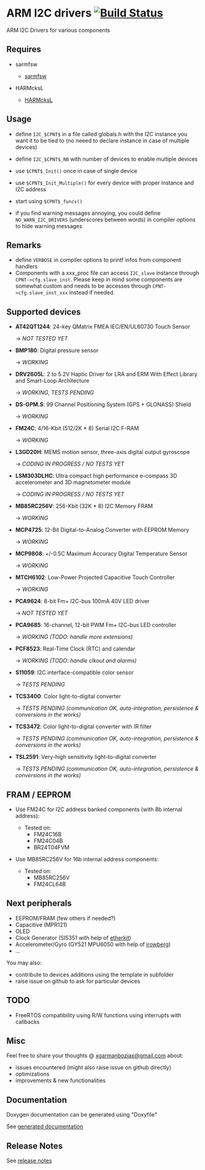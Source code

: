 # ARM I2C drivers [![Build Status](https://travis-ci.org/SMFSW/arm_i2c_drivers.svg?branch=master)](https://travis-ci.org/SMFSW/arm_i2c_drivers)

ARM I2C Drivers for various components

## Requires

- sarmfsw
  - [sarmfsw](https://github.com/SMFSW/sarmfsw)

- HARMcksL
  - [HARMcksL](https://github.com/SMFSW/HARMcksL)

## Usage

- define `I2C_$CPNT$` in a file called globals.h with the I2C instance you want it to be tied to (no neeed to declare instance in case of multiple devices)
- define `I2C_$CPNT$_NB` with number of devices to enable multiple devices
- use `$CPNT$_Init()` once in case of single device
- use `$CPNT$_Init_Multiple()` for every device with proper instance and I2C address
- start using `$CPNT$_funcs()`

- if you find warning messages annoying, you could define `NO_WARN_I2C_DRIVERS` (underscores between words) in compiler options to hide warning messages

## Remarks

- define `VERBOSE` in compiler options to printf infos from component handlers
- Components with a xxx_proc file can access `I2C_slave` instance through `CPNT->cfg.slave_inst`.
Please keep in mind some components are somewhat custom and needs to be accesses through `CPNT->cfg.slave_inst_xxx` instead if needed.

## Supported devices

- **AT42QT1244**: 24-key QMatrix FMEA IEC/EN/UL60730 Touch Sensor

  -> _NOT TESTED YET_

- **BMP180**: Digital pressure sensor

  -> _WORKING_

- **DRV2605L**: 2 to 5.2V Haptic Driver for LRA and ERM With Effect Library and Smart-Loop Architecture

  -> _WORKING, TESTS PENDING_

- **DS-GPM.S**: 99 Channel Positioning System (GPS + GLONASS) Shield

  -> _WORKING_

- **FM24C**: 4/16-Kbit (512/2K * 8) Serial I2C F-RAM

  -> _WORKING_

- **L3GD20H**: MEMS motion sensor, three-axis digital output gyroscope

  -> _CODING IN PROGRESS / NO TESTS YET_

- **LSM303DLHC**: Ultra compact high performance e-compass 3D accelerometer and 3D magnetometer module

  -> _CODING IN PROGRESS / NO TESTS YET_

- **MB85RC256V**: 256-Kbit (32K * 8) I2C Memory FRAM

  -> _WORKING_

- **MCP4725**: 12-Bit Digital-to-Analog Converter with EEPROM Memory

  -> _WORKING_

- **MCP9808**: +/-0.5C Maximum Accuracy Digital Temperature Sensor

  -> _WORKING_

- **MTCH6102**: Low-Power Projected Capacitive Touch Controller

  -> _WORKING_

- **PCA9624**: 8-bit Fm+ I2C-bus 100mA 40V LED driver

  -> _NOT TESTED YET_

- **PCA9685**: 16-channel, 12-bit PWM Fm+ I2C-bus LED controller

  -> _WORKING (TODO: handle more extensions)_

- **PCF8523**: Real-Time Clock (RTC) and calendar

  -> _WORKING (TODO: handle clkout and alarms)_

- **S11059**: I2C interface-compatible color sensor

  -> _TESTS PENDING_

- **TCS3400**: Color light-to-digital converter

  -> _TESTS PENDING (communication OK, auto-integration, persistence & conversions in the works)_

- **TCS3472**: Color light-to-digital converter with IR filter

  -> _TESTS PENDING (communication OK, auto-integration, persistence & conversions in the works)_

- **TSL2591**: Very-high sensitivity light-to-digital converter

  -> _TESTS PENDING (communication OK, auto-integration, persistence & conversions in the works)_


## FRAM / EEPROM

- Use FM24C for I2C address banked components (with 8b internal address):
  - Tested on:
    - FM24C16B
    - FM24C04B
    - BR24T04FVM

- Use MB85RC256V for 16b internal address components:
  - Tested on:
    - MB85RC256V
    - FM24CL64B

## Next peripherals

- EEPROM/FRAM (few others if needed?)
- Capacitive (MPR121)
- OLED
- Clock Generator (SI5351 with help of [etherkit](https://github.com/etherkit/Si5351Arduino))
- Accelerometer/Gyro (GY521 MPU6050 with help of [jrowberg](https://github.com/jrowberg/i2cdevlib/))
- ...

You may also:

- contribute to devices additions using the template in subfolder
- raise issue on github to ask for particular devices

## TODO

- FreeRTOS compatibility using R/W functions using interrupts with callbacks

## Misc

Feel free to share your thoughts @ xgarmanboziax@gmail.com about:

- issues encountered (might also raise issue on github directly)
- optimizations
- improvements & new functionalities

## Documentation

Doxygen documentation can be generated using "Doxyfile"

See [generated documentation](https://smfsw.github.io/arm_i2c_drivers/)

## Release Notes

See [release notes](ReleaseNotes.md)
